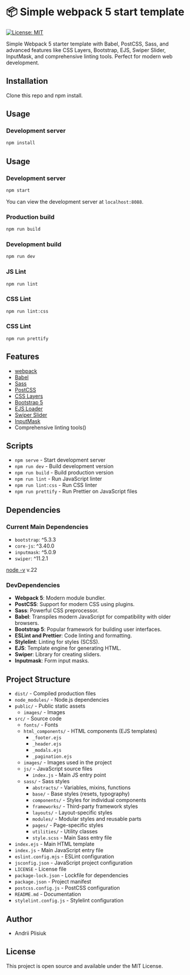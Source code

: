 # 📦 Simple webpack 5 start template

[![License: MIT](https://img.shields.io/badge/License-MIT-blue.svg)](https://opensource.org/licenses/MIT)

Simple Webpack 5 starter template with Babel, PostCSS, Sass, and advanced features like CSS Layers, Bootstrap, EJS, Swiper Slider, InputMask, and comprehensive linting tools. Perfect for modern web development.

## Installation

Clone this repo and npm install.

## Usage

### Development server

```bash
npm install
```

## Usage

### Development server

```bash
npm start
```

You can view the development server at `localhost:8088`.

### Production build

```bash
npm run build
```

### Development build

```bash
npm run dev
```

### JS Lint

```bash
npm run lint
```

### CSS Lint

```bash
npm run lint:css
```

### CSS Lint

```JS prettify
npm run prettify
```

## Features

- [webpack](https://webpack.js.org/)
- [Babel](https://babeljs.io/)
- [Sass](https://sass-lang.com/)
- [PostCSS](https://postcss.org/)
- [CSS Layers](https://developer.mozilla.org/en-US/docs/Web/CSS/@layer)
- [Bootstrap 5](https://getbootstrap.com/)
- [EJS Loader](https://github.com/difelice/ejs-loader)
- [Swiper Slider](https://swiperjs.com/)
- [InputMask](https://github.com/RobinHerbots/Inputmask)
- Comprehensive linting tools()

## Scripts

- `npm serve` - Start development server
- `npm run dev` - Build development version
- `npm run build` - Build production version
- `npm run lint` - Run JavaScript linter
- `npm run lint:css` - Run CSS linter
- `npm run prettify` - Run Prettier on JavaScript files

## Dependencies

### Current Main Dependencies

- `bootstrap`: ^5.3.3
- `core-js`: ^3.40.0
- `inputmask`: ^5.0.9
- `swiper`: ^11.2.1

[node -v](http://nodejs.org/) v.22

### DevDependencies

- **Webpack 5**: Modern module bundler.
- **PostCSS**: Support for modern CSS using plugins.
- **Sass**: Powerful CSS preprocessor.
- **Babel**: Transpiles modern JavaScript for compatibility with older browsers.
- **Bootstrap 5**: Popular framework for building user interfaces.
- **ESLint and Prettier**: Code linting and formatting.
- **Stylelint**: Linting for styles (SCSS).
- **EJS**: Template engine for generating HTML.
- **Swiper**: Library for creating sliders.
- **Inputmask**: Form input masks.

## Project Structure

- `dist/` - Compiled production files
- `node_modules/` - Node.js dependencies
- `public/` - Public static assets
  - `images/` - Images
- `src/` - Source code
  - `fonts/` - Fonts
  - `html_components/` - HTML components (EJS templates)
    - `_footer.ejs`
    - `_header.ejs`
    - `_modals.ejs`
    - `_pagination.ejs`
  - `images/` - Images used in the project
  - `js/` - JavaScript source files
    - `index.js` - Main JS entry point
  - `sass/` - Sass styles
    - `abstracts/` - Variables, mixins, functions
    - `base/` - Base styles (resets, typography)
    - `components/` - Styles for individual components
    - `frameworks/` - Third-party framework styles
    - `layouts/` - Layout-specific styles
    - `modules/` - Modular styles and reusable parts
    - `pages/` - Page-specific styles
    - `utilities/` - Utility classes
    - `style.scss` - Main Sass entry file
- `index.ejs` - Main HTML template
- `index.js` - Main JavaScript entry file
- `eslint.config.mjs` - ESLint configuration
- `jsconfig.json` - JavaScript project configuration
- `LICENSE` - License file
- `package-lock.json` - Lockfile for dependencies
- `package.json` - Project manifest
- `postcss.config.js` - PostCSS configuration
- `README.md` - Documentation
- `stylelint.config.js` - Stylelint configuration

## Author

- Andrii Plisiuk

## License

This project is open source and available under the MIT License.
